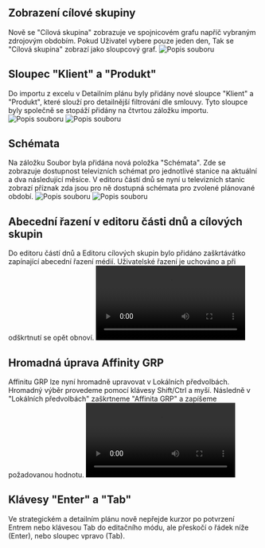 ﻿---
categories: [fenix]
layout: fenix
---
## Zobrazení cílové skupiny
Nově se "Cílová skupina" zobrazuje ve spojnicovém grafu napříč vybraným zdrojovým obdobím. Pokud Uživatel vybere pouze jeden den,
Tak se "Cílová skupina" zobrazí jako sloupcový graf.
![Popis souboru]({{site.url}}/data/1_cilovka.jpg "Popis souboru")

## Sloupec "Klient" a "Produkt"
Do importu z excelu v Detailním plánu byly přidány nové sloupce "Klient" a "Produkt", které slouží pro detailnější filtrování dle smlouvy.
Tyto sloupce byly společně se stopáží přidány na čtvrtou záložku importu.
![Popis souboru]({{site.url}}/data/2_klientprodukt.jpg "Popis souboru")
![Popis souboru]({{site.url}}/data/2_klientprodukt_stopaz.jpg "Popis souboru")

## Schémata
Na záložku Soubor byla přidána nová položka "Schémata". 
Zde se zobrazuje dostupnost televizních schémat pro jednotlivé stanice na aktuální a dva následující měsíce.
V editoru částí dnů se nyní u televizních stanic zobrazí příznak zda jsou pro ně dostupná schémata pro zvolené plánované období.
![Popis souboru]({{site.url}}/data/3_schemata.jpg "Popis souboru")
![Popis souboru]({{site.url}}/data/4_castidnu_schema.jpg "Popis souboru")

## Abecední řazení v editoru části dnů a cílových skupin
Do editoru částí dnů a Editoru cílových skupin bylo přidáno zaškrtávátko zapínající abecední řazení médií. 
Uživatelské řazení je uchováno a při odškrtnutí se opět obnoví.
<video src="{{site.url}}/data/5_razeni.mp4" type="video/mp4" controls></video>

## Hromadná úprava Affinity GRP
Affinitu GRP lze nyní hromadně upravovat v Lokálních předvolbách. Hromadný výběr provedeme pomocí klávesy Shift/Ctrl a myší.
Následně v "Lokálních předvolbách" zaškrtneme "Affinita GRP" a zapíšeme požadovanou hodnotu.
<video src="{{site.url}}/data/6_afinita.mp4" type="video/mp4" controls></video>

## Klávesy "Enter" a "Tab"
Ve strategickém a detailním plánu nově nepřejde kurzor po potvrzení Entrem nebo klávesou Tab do editačního módu, 
ale přeskočí o řádek níže (Enter), nebo sloupec vpravo (Tab).
